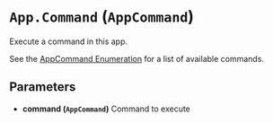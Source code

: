 # `App.Command` (`AppCommand`)


Execute a command in this app.

See the [AppCommand Enumeration](../Enumerations/AppCommand.md) for a list of available commands.


## Parameters

* **command (`AppCommand`)** 
	Command to execute



